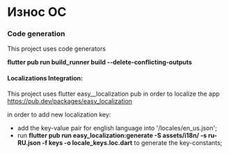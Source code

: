 # Износ ОС

### Code generation

This project uses code generators

**flutter pub run build_runner build --delete-conflicting-outputs**

#### Localizations Integration:

This project uses flutter easy__localization pub in order to localize the
app https://pub.dev/packages/easy_localization

in order to add new localization key:

- add the key-value pair for english language into '/locales/en_us.json';
- run **flutter pub run easy_localization:generate -S assets/i18n/ -s ru-RU.json -f keys -o locale_keys.loc.dart**  to generate the key-constants;